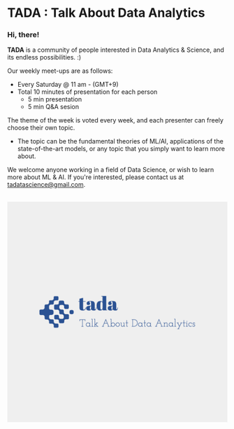 # TADA : Talk About Data Analytics

### Hi, there!
**TADA** is a community of people interested in Data Analytics & Science, and its endless possibilities. :)

Our weekly meet-ups are as follows:
- Every Saturday @ 11 am - (GMT+9)
- Total 10 minutes of presentation for each person
  - 5 min presentation
  - 5 min Q&A sesion

The theme of the week is voted every week, and each presenter can freely choose their own topic.

- The topic can be the fundamental theories of ML/AI, applications of the state-of-the-art models, or any topic that you simply want to learn more about.

We welcome anyone working in a field of Data Science, or wish to learn more about ML & AI. If you're interested, please contact us at tadatascience@gmail.com.

<br/>

<img src=/tada-logos2.jpeg />
